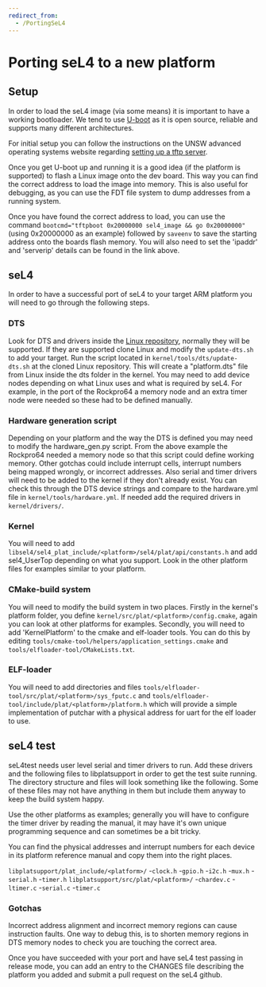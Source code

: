 ```yaml
---
redirect_from:
  - /PortingSeL4
---
```


# Porting seL4 to a new platform

## Setup

In order to load the seL4 image (via some means) it is important to have a working bootloader.
We tend to use [U-boot](https://www.denx.de/wiki/U-Boot) as it is open source, reliable and supports many different architectures.

For initial setup you can follow the instructions on the UNSW advanced operating systems website regarding [setting up a tftp server](https://www.cse.unsw.edu.au/~cs9242/19/project/linux.shtml).

Once you get U-boot up and running it is a good idea (if the platform is supported) to flash a
Linux image onto the dev board. This way you can find the correct address to load the image into memory.
This is also useful for debugging, as you can use the FDT file system to dump addresses from a running system.

Once you have found the correct address to load, you can use the command `bootcmd="tftpboot 0x20000000 sel4_image && go 0x20000000"` 
(using 0x20000000 as an example) followed by `saveenv` to save the starting address onto the boards flash memory.
You will also need to set the 'ipaddr' and 'serverip' details can be found in the link above.

## seL4

In order to have a successful port of seL4 to your target ARM platform you will need to go through the following steps.

### DTS

Look for DTS and drivers inside the [Linux repository](https://github.com/torvalds/linux), normally they will be supported. If they are supported clone Linux and modify the `update-dts.sh` to add your target. Run the script located in `kernel/tools/dts/update-dts.sh` at the cloned Linux repository. This will create a "platform.dts" file from Linux inside the dts folder in the kernel. You may need to add device nodes depending on what Linux uses and what is required by seL4. For example, in the port of the Rockpro64 a memory node and an extra timer node were needed so these had to be defined manually.

### Hardware generation script

Depending on your platform and the way the DTS is defined you may need to modify the hardware_gen.py script.
From the above example the Rockpro64 needed a memory node so that this script could define working memory.
Other gotchas could include interrupt cells, interrupt numbers being mapped wrongly, or incorrect addresses.
Also serial and timer drivers will need to be added to the kernel if they don't already exist. You can check this through
the DTS device strings and compare to the hardware.yml file in `kernel/tools/hardware.yml`. If needed add the required drivers in `kernel/drivers/`.

### Kernel

You will need to add `libsel4/sel4_plat_include/<platform>/sel4/plat/api/constants.h` and add sel4_UserTop depending on what you support. Look in the other platform files for examples similar to your platform.

### CMake-build system

You will need to modify the build system in two places. Firstly in the kernel's platform folder, you define `kernel/src/plat/<platform>/config.cmake`, again you can look at other platforms for examples.
Secondly, you will need to add 'KernelPlatform' to the cmake and elf-loader tools. You can do this by editing 
`tools/cmake-tool/helpers/application_settings.cmake` and `tools/elfloader-tool/CMakeLists.txt`.

### ELF-loader

You will need to add directories and files `tools/elfloader-tool/src/plat/<platform>/sys_fputc.c` and 
`tools/elfloader-tool/include/plat/<platform>/platform.h` which will provide a simple implementation of putchar with a physical address for uart for the elf loader to use.

## seL4 test

seL4test needs user level serial and timer drivers to run. Add these drivers and the following files to libplatsupport in
order to get the test suite running. The directory structure and files will look something like the following. Some of these 
files may not have anything in them but include them anyway to keep the build system happy. 

Use the other platforms as examples; generally you will have to configure the timer driver by reading the manual, it may have it's 
own unique programming sequence and can sometimes be a bit tricky.

You can find the physical addresses and interrupt numbers for each device in its platform reference manual and copy them into the right places.

`libplatsupport/plat_include/<platform>/`
	-`clock.h`
	-`gpio.h`
	-`i2c.h`
	-`mux.h`
	-`serial.h`
	-`timer.h`
`libplatsupport/src/plat/<platform>/`
	-`chardev.c`
	-`ltimer.c`
	-`serial.c`
	-`timer.c`

### Gotchas

Incorrect address alignment and incorrect memory regions can cause instruction faults. One way to debug this, is 
to shorten memory regions in DTS memory nodes to check you are touching the correct area.

Once you have succeeded with your port and have seL4 test passing in release mode, you can add an entry to the CHANGES file describing the platform you added and submit a pull request on the seL4 github.
